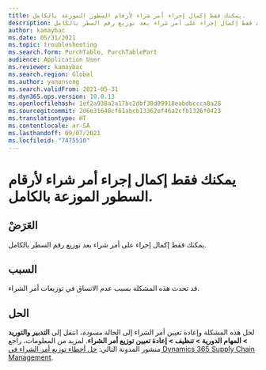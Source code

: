 ```yaml
---
title: يمكنك فقط إكمال إجراء أمر شراء لأرقام السطور الموزعة بالكامل.
description: يمكنك فقط إكمال إجراء على أمر شراء بعد توزيع رقم السطر بالكامل
author: kamaybac
ms.date: 05/31/2021
ms.topic: troubleshooting
ms.search.form: PurchTable, PurchTablePart
audience: Application User
ms.reviewer: kamaybac
ms.search.region: Global
ms.author: yanansong
ms.search.validFrom: 2021-05-31
ms.dyn365.ops.version: 10.0.13
ms.openlocfilehash: 1ef2a938a2a17bc2dbf38d09918eabdbccca8a28
ms.sourcegitcommit: 2d6e31648cf61abcb13362ef46a2cfb1326f0423
ms.translationtype: HT
ms.contentlocale: ar-SA
ms.lasthandoff: 09/07/2021
ms.locfileid: "7475510"
---
```

# <a name="you-can-only-complete-a-purchase-order-action-for-fully-distributed-line-numbers"></a>يمكنك فقط إكمال إجراء أمر شراء لأرقام السطور الموزعة بالكامل.

## <a name="symptom"></a>العَرَضْ

يمكنك فقط إكمال إجراء على أمر شراء بعد توزيع رقم السطر بالكامل.

## <a name="cause"></a>السبب

قد تحدث هذه المشكلة بسبب عدم الاتساق في توزيعات أمر الشراء.

## <a name="resolution"></a>الحل

لحل هذه المشكلة وإعادة تعيين أمر الشراء إلى الحالة *مسودة*، انتقل إلى **التدبير والتوريد \> المهام الدورية \> تنظيف \> إعادة تعيين توزيع أمر الشراء**. لمزيد من المعلومات، راجع منشور المدونة التالي: [حل أخطاء توزيع أمر الشراء في Dynamics 365 Supply Chain Management](https://cloudblogs.microsoft.com/dynamics365/it/2020/08/12/resolve-po-distribution-errors-in-dynamics-365-supply-chain-management/).
